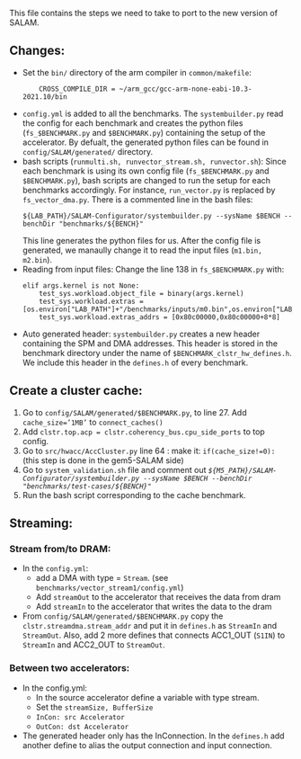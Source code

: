 This file contains the steps we need to take to port to the new version of SALAM.
## Changes:
- Set the `bin/` directory of the arm compiler in `common/makefile`:
    ```
        CROSS_COMPILE_DIR = ~/arm_gcc/gcc-arm-none-eabi-10.3-2021.10/bin
    ```
- `config.yml` is added to all the benchmarks. The `systembuilder.py` read the config for each benchmark and creates the python files (`fs_$BENCHMARK.py` and `$BENCHMARK.py`) containing the setup of the accelerator. By defualt, the generated python files can be found in `config/SALAM/generated/` directory. 
- bash scripts (`runmulti.sh, runvector_stream.sh, runvector.sh`): Since each benchmark is using its own config file (`fs_$BENCHMARK.py` and `$BENCHMARK.py`), bash scripts are changed to run the setup for each benchmarks accordingly. For instance, `run_vector.py` is replaced by `fs_vector_dma.py`.
There is a commented line in the bash files:
    ```
    ${LAB_PATH}/SALAM-Configurator/systembuilder.py --sysName $BENCH --benchDir "benchmarks/${BENCH}"
    ```
    This line generates the python files for us. After the config file is generated, we manaully change it to read the input files (`m1.bin, m2.bin`).
- Reading from input files: Change the line 138 in `fs_$BENCHMARK.py` with:
    ```
    elif args.kernel is not None:
        test_sys.workload.object_file = binary(args.kernel)
        test_sys.workload.extras = [os.environ["LAB_PATH"]+"/benchmarks/inputs/m0.bin",os.environ["LAB_PATH"]+"/benchmarks/inputs/m1.bin"]
        test_sys.workload.extras_addrs = [0x80c00000,0x80c00000+8*8]
    ```
- Auto generated header: `systembuilder.py` creates a new header containing the SPM and DMA addresses. This header is stored in the benchmark directory under the name of `$BENCHMARK_clstr_hw_defines.h`. We include this header in the `defines.h` of every benchmark.


## Create a cluster cache:
1. Go to `config/SALAM/generated/$BENCHMARK.py`, to line 27. Add `cache_size=’1MB’` to `connect_caches()`
2. Add `clstr.top.acp = clstr.coherency_bus.cpu_side_ports` to top config.
3. Go to `src/hwacc/AccCluster.py` line 64 : make it: `if(cache_size!=0):` (this step is done in the gem5-SALAM side)
4. Go to `system_validation.sh` file and comment out *`${M5_PATH}/SALAM-Configurator/systembuilder.py --sysName $BENCH --benchDir "benchmarks/test-cases/${BENCH}"`*
5. Run the bash script corresponding to the cache benchmark.

## Streaming:
### Stream from/to DRAM:
- In the `config.yml`:
    - add a DMA with type = `Stream`. (see `benchmarks/vector_stream1/config.yml`) 
    - Add `streamOut` to the accelerator that receives the data from dram
    - Add `streamIn` to the accelerator that writes the data to the dram
- From `config/SALAM/generated/$BENCHMARK.py` copy the `clstr.streamdma.stream_addr` and put it in `defines.h` as `StreamIn` and `StreamOut`. Also, add 2 more defines that connects ACC1_OUT (`S1IN`) to `StreamIn` and ACC2_OUT to `StreamOut`.

### Between two accelerators:
- In the config.yml:
    - In the source accelerator define a variable with type stream.
    - Set the `streamSize, BufferSize`
    - `InCon: src Accelerator`
    - `OutCon: dst Accelerator`
- The generated header only has the InConnection. In the `defines.h` add another define to alias the output connection and input connection.